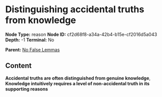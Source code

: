 # Distinguishing accidental truths from knowledge

**Node Type:** reason
**Node ID:** cf2d68f8-a34a-42b4-b15e-cf2016d5a043
**Depth:** -1
**Terminal:** No

**Parent:** [No False Lemmas](no-false-lemmas.md)

## Content

**Accidental truths are often distinguished from genuine knowledge**, **Knowledge intuitively requires a level of non-accidental truth in its supporting reasons**
